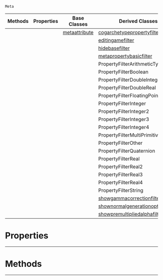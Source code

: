  `Meta`

|Methods|Properties|Base Classes|Derived Classes|
|---|---|---|---|
| | |[metaattribute](https://github.com/dragonCASTjosh/PlasmaDocs/blob/master/code_reference/class_reference/metaattribute.markdown)|[cogarchetypepropertyfilter](https://github.com/dragonCASTjosh/PlasmaDocs/blob/master/code_reference/class_reference/cogarchetypepropertyfilter.markdown)|
| | | |[editingamefilter](https://github.com/dragonCASTjosh/PlasmaDocs/blob/master/code_reference/class_reference/editingamefilter.markdown)|
| | | |[hidebasefilter](https://github.com/dragonCASTjosh/PlasmaDocs/blob/master/code_reference/class_reference/hidebasefilter.markdown)|
| | | |[metapropertybasicfilter](https://github.com/dragonCASTjosh/PlasmaDocs/blob/master/code_reference/class_reference/metapropertybasicfilter.markdown)|
| | | |PropertyFilterArithmeticTypes|
| | | |PropertyFilterBoolean|
| | | |PropertyFilterDoubleInteger|
| | | |PropertyFilterDoubleReal|
| | | |PropertyFilterFloatingPointTypes|
| | | |PropertyFilterInteger|
| | | |PropertyFilterInteger2|
| | | |PropertyFilterInteger3|
| | | |PropertyFilterInteger4|
| | | |PropertyFilterMultiPrimitiveTypes|
| | | |PropertyFilterOther|
| | | |PropertyFilterQuaternion|
| | | |PropertyFilterReal|
| | | |PropertyFilterReal2|
| | | |PropertyFilterReal3|
| | | |PropertyFilterReal4|
| | | |PropertyFilterString|
| | | |[showgammacorrectionfilter](https://github.com/dragonCASTjosh/PlasmaDocs/blob/master/code_reference/class_reference/showgammacorrectionfilter.markdown)|
| | | |[shownormalgenerationoptionsfilter](https://github.com/dragonCASTjosh/PlasmaDocs/blob/master/code_reference/class_reference/shownormalgenerationoptionsfilter.markdown)|
| | | |[showpremultipliedalphafilter](https://github.com/dragonCASTjosh/PlasmaDocs/blob/master/code_reference/class_reference/showpremultipliedalphafilter.markdown)|


 #  Properties


---  
 #  Methods


---  
 

 
